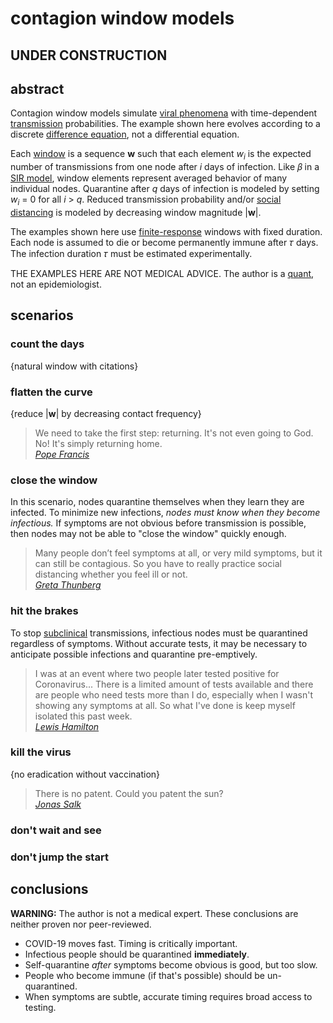 # contagion window models

## UNDER CONSTRUCTION

## abstract

Contagion window models simulate [viral phenomena] with time-dependent [transmission] probabilities. The example shown here evolves according to a discrete [difference equation], not a differential equation.

Each [window] is a sequence **w** such that each element <i>w<sub>i</sub></i> is the expected number of transmissions from one node after *i* days of infection. Like 𝛽 in a [SIR model], window elements represent averaged behavior of many individual nodes. Quarantine after *q* days of infection is modeled by setting <i>w<sub>i</sub></i> = 0 for all *i* &gt; *q*. Reduced transmission probability and/or [social distancing] is modeled by decreasing window magnitude |**w**|.

The examples shown here use [finite-response] windows with fixed duration. Each node is assumed to die or become permanently immune after 𝜏 days. The infection duration 𝜏 must be estimated experimentally.

THE EXAMPLES HERE ARE NOT MEDICAL ADVICE. The author is a [quant], not an epidemiologist.

[viral phenomena]: https://en.wikipedia.org/wiki/Viral_phenomenon
[transmission]: https://en.wikipedia.org/wiki/Transmission_(medicine)
[difference equation]: https://en.wikipedia.org/wiki/Recurrence_relation
[window]: https://en.wikipedia.org/wiki/Window_function
[SIR model]: https://en.wikipedia.org/wiki/Compartmental_models_in_epidemiology
[finite-response]: https://en.wikipedia.org/wiki/Finite_impulse_response


[quant]: https://en.wikipedia.org/wiki/Quantitative_analysis_(finance)

[social distancing]: https://en.wikipedia.org/wiki/Social_distancing

## scenarios

### count the days

{natural window with citations}

### flatten the curve

{reduce |**w**| by decreasing contact frequency}

<blockquote>
We need to take the first step: returning. It's not even going to God. No! It's simply returning home.
<br>
<cite>
<a href="https://www.youtube.com/watch?v=IlbXjPE55Fc">
Pope Francis</a>
</cite>
</blockquote>

### close the window

In this scenario, nodes quarantine themselves when they learn they are infected. To minimize new infections, *nodes must know when they become infectious.* If symptoms are not obvious before transmission is possible, then nodes may not be able to "close the window" quickly enough.

<blockquote>
Many people don’t feel symptoms at all, or very mild symptoms, but it can still be contagious. So you have to really practice social distancing whether you feel ill or not.<br>
<cite>
<a href="https://www.newscientist.com/article/2238364-greta-thunberg-says-she-may-have-had-covid-19-and-has-self-isolated/#ixzz6HwUUMKx4">
Greta Thunberg</a>
</cite>
</blockquote>

### hit the brakes

To stop [subclinical] transmissions, infectious nodes must be quarantined regardless of symptoms. Without accurate tests, it may be necessary to anticipate possible infections and quarantine pre-emptively.

<blockquote>
I was at an event where two people later tested positive for Coronavirus... There is a limited amount of tests available and there are people who need tests more than I do, especially when I wasn't showing any symptoms at all. So what I've done is keep myself isolated this past week.<br>
<cite>
<a href="https://twitter.com/LewisHamilton/status/1241294407942516736/photo/1">Lewis Hamilton</a>
</cite>
</blockquote>

[subclinical]: https://en.wikipedia.org/wiki/Subclinical_infection

### kill the virus

{no eradication without vaccination}

<blockquote>
There is no patent. Could you patent the sun?<br>
<cite>
<a href="https://en.wikiquote.org/wiki/Jonas_Salk">
Jonas Salk</a>
</cite>
</blockquote>

### don't wait and see

### don't jump the start


## conclusions

**WARNING:** The author is not a medical expert.
These conclusions are neither proven nor peer-reviewed.

- COVID-19 moves fast. Timing is critically important.
- Infectious people should be quarantined **immediately**.
- Self-quarantine *after* symptoms become obvious is good, but too slow.
- People who become immune (if that's possible) should be un-quarantined.
- When symptoms are subtle, accurate timing requires broad access to testing.
